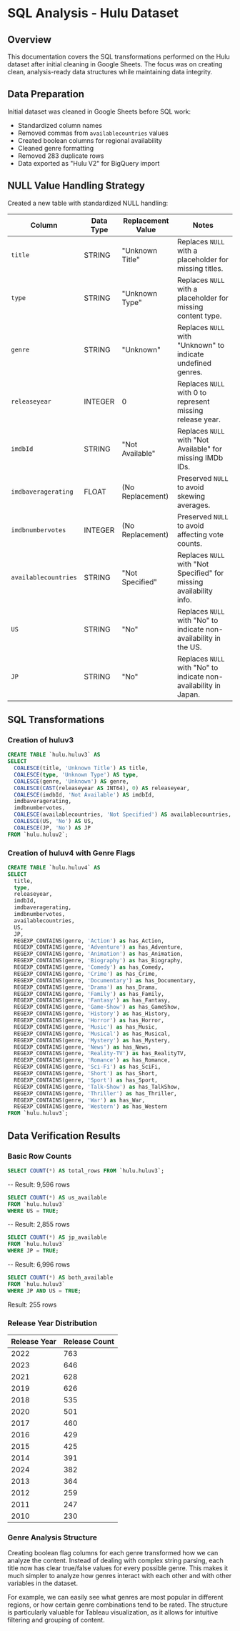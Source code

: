 # SQL Analysis - Hulu Dataset

## Overview
This documentation covers the SQL transformations performed on the Hulu dataset after initial cleaning in Google Sheets. The focus was on creating clean, analysis-ready data structures while maintaining data integrity.

## Data Preparation
Initial dataset was cleaned in Google Sheets before SQL work:
- Standardized column names
- Removed commas from `availablecountries` values
- Created boolean columns for regional availability
- Cleaned genre formatting
- Removed 283 duplicate rows
- Data exported as "Hulu V2" for BigQuery import

## NULL Value Handling Strategy
Created a new table with standardized NULL handling:

| Column              | Data Type    | Replacement Value         | Notes                              |
|---------------------|--------------|---------------------------|------------------------------------|
| `title`             | STRING       | "Unknown Title"           | Replaces `NULL` with a placeholder for missing titles. |
| `type`              | STRING       | "Unknown Type"            | Replaces `NULL` with a placeholder for missing content type. |
| `genre`             | STRING       | "Unknown"                 | Replaces `NULL` with "Unknown" to indicate undefined genres. |
| `releaseyear`       | INTEGER      | 0                         | Replaces `NULL` with 0 to represent missing release year. |
| `imdbId`            | STRING       | "Not Available"           | Replaces `NULL` with "Not Available" for missing IMDb IDs. |
| `imdbaveragerating` | FLOAT        | (No Replacement)          | Preserved `NULL` to avoid skewing averages. |
| `imdbnumbervotes`   | INTEGER      | (No Replacement)          | Preserved `NULL` to avoid affecting vote counts. |
| `availablecountries`| STRING       | "Not Specified"           | Replaces `NULL` with "Not Specified" for missing availability info. |
| `US`                | STRING       | "No"                      | Replaces `NULL` with "No" to indicate non-availability in the US. |
| `JP`                | STRING       | "No"                      | Replaces `NULL` with "No" to indicate non-availability in Japan. |

## SQL Transformations

### Creation of huluv3
```sql
CREATE TABLE `hulu.huluv3` AS
SELECT
  COALESCE(title, 'Unknown Title') AS title,
  COALESCE(type, 'Unknown Type') AS type,   
  COALESCE(genre, 'Unknown') AS genre,    
  COALESCE(CAST(releaseyear AS INT64), 0) AS releaseyear,
  COALESCE(imdbId, 'Not Available') AS imdbId,
  imdbaveragerating,
  imdbnumbervotes,    
  COALESCE(availablecountries, 'Not Specified') AS availablecountries,
  COALESCE(US, 'No') AS US,
  COALESCE(JP, 'No') AS JP
FROM `hulu.huluv2`;
```

### Creation of huluv4 with Genre Flags
```sql
CREATE TABLE `hulu.huluv4` AS
SELECT 
  title,
  type,
  releaseyear,
  imdbId,
  imdbaveragerating,
  imdbnumbervotes,
  availablecountries,
  US,
  JP,
  REGEXP_CONTAINS(genre, 'Action') as has_Action,
  REGEXP_CONTAINS(genre, 'Adventure') as has_Adventure,
  REGEXP_CONTAINS(genre, 'Animation') as has_Animation,
  REGEXP_CONTAINS(genre, 'Biography') as has_Biography,
  REGEXP_CONTAINS(genre, 'Comedy') as has_Comedy,
  REGEXP_CONTAINS(genre, 'Crime') as has_Crime,
  REGEXP_CONTAINS(genre, 'Documentary') as has_Documentary,
  REGEXP_CONTAINS(genre, 'Drama') as has_Drama,
  REGEXP_CONTAINS(genre, 'Family') as has_Family,
  REGEXP_CONTAINS(genre, 'Fantasy') as has_Fantasy,
  REGEXP_CONTAINS(genre, 'Game-Show') as has_GameShow,
  REGEXP_CONTAINS(genre, 'History') as has_History,
  REGEXP_CONTAINS(genre, 'Horror') as has_Horror,
  REGEXP_CONTAINS(genre, 'Music') as has_Music,
  REGEXP_CONTAINS(genre, 'Musical') as has_Musical,
  REGEXP_CONTAINS(genre, 'Mystery') as has_Mystery,
  REGEXP_CONTAINS(genre, 'News') as has_News,
  REGEXP_CONTAINS(genre, 'Reality-TV') as has_RealityTV,
  REGEXP_CONTAINS(genre, 'Romance') as has_Romance,
  REGEXP_CONTAINS(genre, 'Sci-Fi') as has_SciFi,
  REGEXP_CONTAINS(genre, 'Short') as has_Short,
  REGEXP_CONTAINS(genre, 'Sport') as has_Sport,
  REGEXP_CONTAINS(genre, 'Talk-Show') as has_TalkShow,
  REGEXP_CONTAINS(genre, 'Thriller') as has_Thriller,
  REGEXP_CONTAINS(genre, 'War') as has_War,
  REGEXP_CONTAINS(genre, 'Western') as has_Western
FROM `hulu.huluv3`;
```

## Data Verification Results

### Basic Row Counts
```sql
SELECT COUNT(*) AS total_rows FROM `hulu.huluv3`;
```

-- Result: 9,596 rows


```sql
SELECT COUNT(*) AS us_available 
FROM `hulu.huluv3` 
WHERE US = TRUE;
```

-- Result: 2,855 rows

```sql
SELECT COUNT(*) AS jp_available 
FROM `hulu.huluv3` 
WHERE JP = TRUE;
```
-- Result: 6,996 rows

```sql
SELECT COUNT(*) AS both_available 
FROM `hulu.huluv3` 
WHERE JP AND US = TRUE;

```
Result: 255 rows

### Release Year Distribution
| Release Year | Release Count |
|--------------|---------------|
| 2022         | 763           |
| 2023         | 646           |
| 2021         | 628           |
| 2019         | 626           |
| 2018         | 535           |
| 2020         | 501           |
| 2017         | 460           |
| 2016         | 429           |
| 2015         | 425           |
| 2014         | 391           |
| 2024         | 382           |
| 2013         | 364           |
| 2012         | 259           |
| 2011         | 247           |
| 2010         | 230           |

### Genre Analysis Structure
Creating boolean flag columns for each genre transformed how we can analyze the content. Instead of dealing with complex string parsing, each title now has clear true/false values for every possible genre. 
This makes it much simpler to analyze how genres interact with each other and with other variables in the dataset.

For example, we can easily see what genres are most popular in different regions, or how certain genre combinations tend to be rated. 
The structure is particularly valuable for Tableau visualization, as it allows for intuitive filtering and grouping of content.

